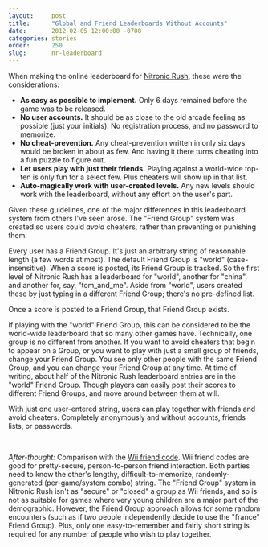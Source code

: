 ```yaml
---
layout:     post
title:      "Global and Friend Leaderboards Without Accounts"
date:       2012-02-05 12:00:00 -0700
categories: stories
order:      250
slug:       nr-leaderboard
---
```

When making the online leaderboard for [Nitronic Rush](/projects/nitronic-rush), these were the considerations:

- **As easy as possible to implement.** Only 6 days remained before the game was to be released.
- **No user accounts.** It should be as close to the old arcade feeling as possible (just your initials). No registration process, and no password to memorize.
- **No cheat-prevention.** Any cheat-prevention written in only six days would be broken in about as few. And having it there turns cheating into a fun puzzle to figure out.
- **Let users play with just their friends.** Playing against a world-wide top-ten is only fun for a select few. Plus cheaters will show up in that list.
- **Auto-magically work with user-created levels.** Any new levels should work with the leaderboard, without any effort on the user's part.

Given these guidelines, one of the major differences in this leaderboard system from others I've seen arose. The "Friend Group" system was created so users could <em>avoid</em> cheaters, rather than preventing or punishing them.

Every user has a Friend Group. It's just an arbitrary string of reasonable length (a few words at most). The default Friend Group is "world" (case-insensitive). When a score is posted, its Friend Group is tracked. So the first level of Nitronic Rush has a leaderboard for "world", another for "china", and another for, say, "tom_and_me". Aside from "world", users created these by just typing in a different Friend Group; there's no pre-defined list.

Once a score is posted to a Friend Group, that Friend Group exists.

If playing with the "world" Friend Group, this can be considered to be the world-wide leaderboard that so many other games have. Technically, one group is no different from another. If you want to avoid cheaters that begin to appear on a Group, or you want to play with just a small group of friends, change your Friend Group. You see only other people with the same Friend Group, and you can change your Friend Group at any time. At time of writing, about half of the Nitronic Rush leaderboard entries are in the "world" Friend Group. Though players can easily post their scores to different Friend Groups, and move around between them at will.

With just one user-entered string, users can play together with friends and avoid cheaters. Completely anonymously and without accounts, friends lists, or passwords.

<br />

*After-thought:* Comparison with the [Wii friend code][]. Wii friend codes are good for pretty-secure, person-to-person friend interaction. Both parties need to know the other's lengthy, difficult-to-memorize, randomly-generated (per-game/system combo) string.  The "Friend Group" system in Nitronic Rush isn't as "secure" or "closed" a group as Wii friends, and so is not as suitable for games where very young children are a major part of the demographic. However, the Friend Group approach allows for some random encounters (such as if two people independently decide to use the "france" Friend Group). Plus, only one easy-to-remember and fairly short string is required for any number of people who wish to play together.

[Nitronic Rush]: /projects/nitronic-rush.html
[Wii friend code]: https://en.wikipedia.org/wiki/Friend_Code#Friend_Codes
